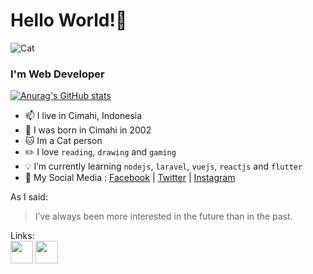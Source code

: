 # Hello World!:wave:

![Cat](https://www.shareicon.net/data/128x128/2015/08/18/87260_cat_256x256.png)

### **I'm Web Developer**  
[![Anurag's GitHub stats](https://github-readme-stats.vercel.app/api?username=edzerostudio)](https://github.com/anuraghazra/github-readme-stats)
+ 📫 I live in Cimahi, Indonesia
+ :date: I was born in Cimahi in 2002
+ :cat: Im a Cat person
+ :pencil2: I love `reading`, `drawing` and `gaming`
+ :bulb: I’m currently learning `nodejs`, `laravel`, `vuejs`, `reactjs` and `flutter`
+ 💬 My Social Media :
[Facebook](http://facebook.com/restu.edo.s ) |
[Twitter](http://twitter.com/restuedos) |
[Instagram](http://instagram.com/restuedos)
  
As I said:
> I’ve always been more interested
> in the future than in the past.

Links:  
[<img src="https://www.nesabamedia.com/wp-content/uploads/2019/11/github-logo-1.png" width="36px" height="36px"/>](http://github.com/edzerostudio)
[<img src="https://cdn.iconscout.com/icon/free/png-256/linkedin-circle-1868976-1583140.png" width="36px" height="36px"/>](https://www.linkedin.com/in/restu-edo-setiaji-06314b1b0/)

<!--
**edzerostudio/edzerostudio** is a ✨ _special_ ✨ repository because its `README.md` (this file) appears on your GitHub profile.

Here are some ideas to get you started:

- 🔭 I’m currently working on ...
- 🌱 I’m currently learning ...
- 👯 I’m looking to collaborate on ...
- 🤔 I’m looking for help with ...
- 💬 Ask me about ...
- 📫 How to reach me: ...
- 😄 Pronouns: ...
- ⚡ Fun fact: ...
-->

